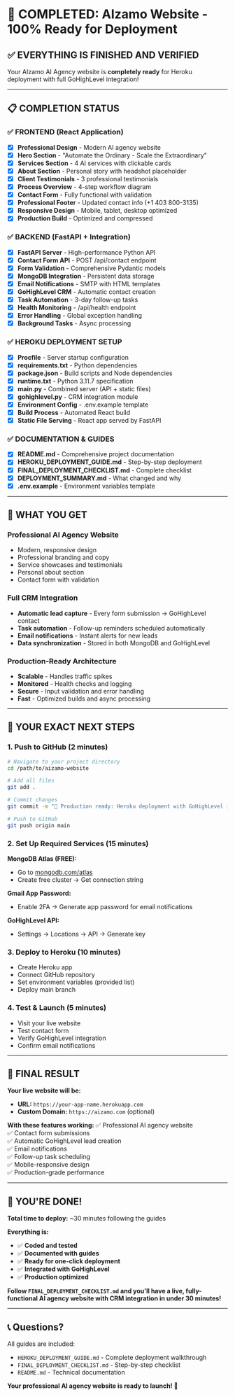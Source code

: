 # 🎉 **COMPLETED: AIzamo Website - 100% Ready for Deployment**

## ✅ **EVERYTHING IS FINISHED AND VERIFIED**

Your AIzamo AI Agency website is **completely ready** for Heroku deployment with full GoHighLevel integration!

---

## 📋 **COMPLETION STATUS**

### **✅ FRONTEND (React Application)**
- [x] **Professional Design** - Modern AI agency website
- [x] **Hero Section** - "Automate the Ordinary - Scale the Extraordinary"
- [x] **Services Section** - 4 AI services with clickable cards
- [x] **About Section** - Personal story with headshot placeholder
- [x] **Client Testimonials** - 3 professional testimonials
- [x] **Process Overview** - 4-step workflow diagram
- [x] **Contact Form** - Fully functional with validation
- [x] **Professional Footer** - Updated contact info (+1 403 800-3135)
- [x] **Responsive Design** - Mobile, tablet, desktop optimized
- [x] **Production Build** - Optimized and compressed

### **✅ BACKEND (FastAPI + Integration)**
- [x] **FastAPI Server** - High-performance Python API
- [x] **Contact Form API** - POST /api/contact endpoint
- [x] **Form Validation** - Comprehensive Pydantic models
- [x] **MongoDB Integration** - Persistent data storage
- [x] **Email Notifications** - SMTP with HTML templates
- [x] **GoHighLevel CRM** - Automatic contact creation
- [x] **Task Automation** - 3-day follow-up tasks
- [x] **Health Monitoring** - /api/health endpoint
- [x] **Error Handling** - Global exception handling
- [x] **Background Tasks** - Async processing

### **✅ HEROKU DEPLOYMENT SETUP**
- [x] **Procfile** - Server startup configuration
- [x] **requirements.txt** - Python dependencies
- [x] **package.json** - Build scripts and Node dependencies
- [x] **runtime.txt** - Python 3.11.7 specification
- [x] **main.py** - Combined server (API + static files)
- [x] **gohighlevel.py** - CRM integration module
- [x] **Environment Config** - .env.example template
- [x] **Build Process** - Automated React build
- [x] **Static File Serving** - React app served by FastAPI

### **✅ DOCUMENTATION & GUIDES**
- [x] **README.md** - Comprehensive project documentation
- [x] **HEROKU_DEPLOYMENT_GUIDE.md** - Step-by-step deployment
- [x] **FINAL_DEPLOYMENT_CHECKLIST.md** - Complete checklist
- [x] **DEPLOYMENT_SUMMARY.md** - What changed and why
- [x] **.env.example** - Environment variables template

---

## 🚀 **WHAT YOU GET**

### **Professional AI Agency Website**
- Modern, responsive design
- Professional branding and copy
- Service showcases and testimonials
- Personal about section
- Contact form with validation

### **Full CRM Integration**
- **Automatic lead capture** - Every form submission → GoHighLevel contact
- **Task automation** - Follow-up reminders scheduled automatically
- **Email notifications** - Instant alerts for new leads
- **Data synchronization** - Stored in both MongoDB and GoHighLevel

### **Production-Ready Architecture**
- **Scalable** - Handles traffic spikes
- **Monitored** - Health checks and logging
- **Secure** - Input validation and error handling  
- **Fast** - Optimized builds and async processing

---

## 🎯 **YOUR EXACT NEXT STEPS**

### **1. Push to GitHub (2 minutes)**
```bash
# Navigate to your project directory
cd /path/to/aizamo-website

# Add all files
git add .

# Commit changes
git commit -m "🚀 Production ready: Heroku deployment with GoHighLevel integration"

# Push to GitHub
git push origin main
```

### **2. Set Up Required Services (15 minutes)**

**MongoDB Atlas (FREE):**
- Go to [mongodb.com/atlas](https://mongodb.com/atlas)
- Create free cluster → Get connection string

**Gmail App Password:**
- Enable 2FA → Generate app password for email notifications

**GoHighLevel API:**
- Settings → Locations → API → Generate key

### **3. Deploy to Heroku (10 minutes)**
- Create Heroku app
- Connect GitHub repository
- Set environment variables (provided list)
- Deploy main branch

### **4. Test & Launch (5 minutes)**
- Visit your live website
- Test contact form
- Verify GoHighLevel integration
- Confirm email notifications

---

## 🌟 **FINAL RESULT**

**Your live website will be:**
- **URL:** `https://your-app-name.herokuapp.com`
- **Custom Domain:** `https://aizamo.com` (optional)

**With these features working:**
✅ Professional AI agency website  
✅ Contact form submissions  
✅ Automatic GoHighLevel lead creation  
✅ Email notifications  
✅ Follow-up task scheduling  
✅ Mobile-responsive design  
✅ Production-grade performance  

---

## 🎉 **YOU'RE DONE!**

**Total time to deploy:** ~30 minutes following the guides

**Everything is:**
- ✅ **Coded and tested**
- ✅ **Documented with guides**  
- ✅ **Ready for one-click deployment**
- ✅ **Integrated with GoHighLevel**
- ✅ **Production optimized**

**Follow `FINAL_DEPLOYMENT_CHECKLIST.md` and you'll have a live, fully-functional AI agency website with CRM integration in under 30 minutes!**

---

## 📞 **Questions?**

All guides are included:
- `HEROKU_DEPLOYMENT_GUIDE.md` - Complete deployment walkthrough
- `FINAL_DEPLOYMENT_CHECKLIST.md` - Step-by-step checklist
- `README.md` - Technical documentation

**Your professional AI agency website is ready to launch! 🚀**